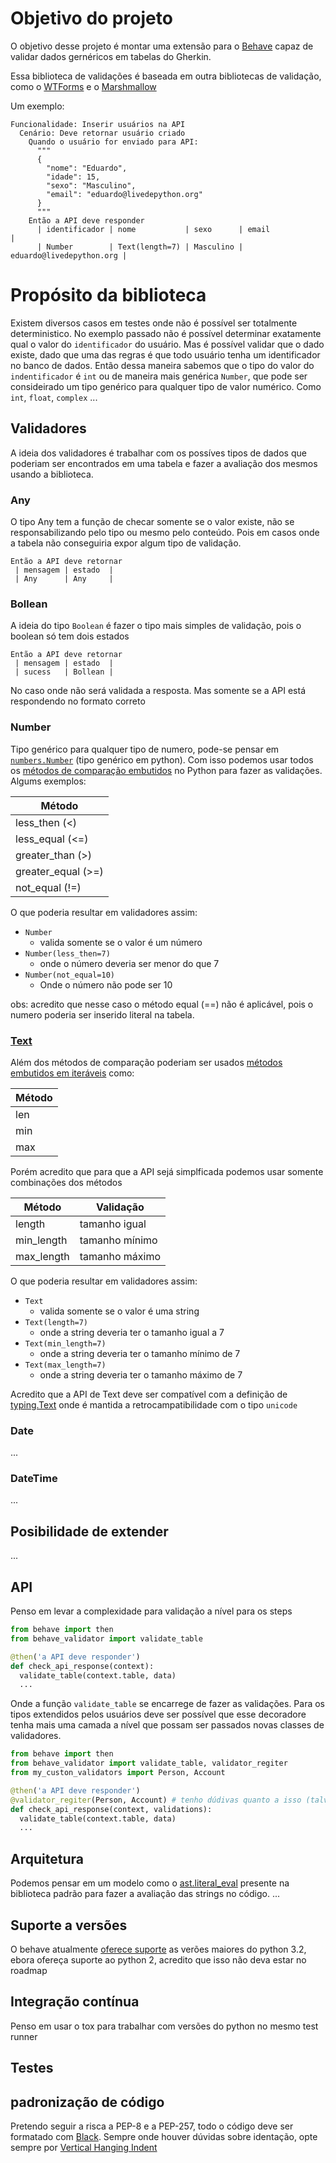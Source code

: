 # Objetivo do projeto

O objetivo desse projeto é montar uma extensão para o [Behave](https://github.com/behave/behave) capaz de validar dados gernéricos em tabelas do Gherkin.

Essa biblioteca de validações é baseada em outra bibliotecas de validação, como o [WTForms](https://github.com/wtforms/wtforms) e o [Marshmallow](https://github.com/marshmallow-code/marshmallow)

Um exemplo:

```gherkin
Funcionalidade: Inserir usuários na API
  Cenário: Deve retornar usuário criado
    Quando o usuário for enviado para API:
      """
      {
        "nome": "Eduardo",
        "idade": 15,
        "sexo": "Masculino",
        "email": "eduardo@livedepython.org"
      }
      """
    Então a API deve responder
      | identificador | nome           | sexo      | email                    |
      | Number        | Text(length=7) | Masculino | eduardo@livedepython.org |
```

# Propósito da biblioteca

Existem diversos casos em testes onde não é possível ser totalmente deterministico. No exemplo passado não é possível determinar exatamente qual o valor do `identificador` do usuário. Mas é possível validar que o dado existe, dado que uma das regras é que todo usuário tenha um identificador no banco de dados. Então dessa maneira sabemos que o tipo do valor do `indentificador` é `int` ou de maneira mais genérica `Number`, que pode ser consideirado um tipo genérico para qualquer tipo de valor numérico. Como `int`, `float`, `complex` ...


## Validadores

A ideia dos validadores é trabalhar com os possíves tipos de dados que poderiam ser encontrados em uma tabela e fazer a avaliação dos mesmos usando a biblioteca.


### Any

O tipo Any tem a função de checar somente se o valor existe, não se responsabilizando pelo tipo ou mesmo pelo conteúdo. Pois em casos onde a tabela não conseguiria expor algum tipo de validação.

```Gherkin
Então a API deve retornar
 | mensagem | estado  |
 | Any      | Any     |
```


### Bollean

A ideia do tipo `Boolean` é fazer o tipo mais simples de validação, pois o boolean só tem dois estados

```Gherkin
Então a API deve retornar
 | mensagem | estado  |
 | sucess   | Bollean |
```

No caso onde não será validada a resposta. Mas somente se a API está respondendo no formato correto


### Number

Tipo genérico para qualquer tipo de numero, pode-se pensar em [`numbers.Number`](https://docs.python.org/3.8/library/numbers.html#numbers.Number) (tipo genérico em python). Com isso podemos usar todos os [métodos de comparação embutidos](https://docs.python.org/3.8/library/stdtypes.html#comparisons) no Python para fazer as validações. Algums exemplos:


| Método             |
| ------------------ |
| less_then     (<)  |
| less_equal    (<=) |
| greater_than  (>)  |
| greater_equal (>=) |
| not_equal     (!=) |

O que poderia resultar em validadores assim:
  - `Number`
    - valida somente se o valor é um número
 - `Number(less_then=7)`
   - onde o número deveria ser menor do que 7
 - `Number(not_equal=10)`
   - Onde o número não pode ser 10

obs: acredito que nesse caso o método equal (==) não é aplicável, pois o numero poderia ser inserido literal na tabela.

### [Text](https://docs.python.org/3.8/library/stdtypes.html#text-sequence-type-str)

Além dos métodos de comparação poderiam ser usados [métodos embutidos em iteráveis](https://docs.python.org/3.8/library/stdtypes.html#sequence-types-list-tuple-range) como:

| Método |
| ------ |
| len    |
| min    |
| max    |

Porém acredito que para que a API sejá simplficada podemos usar somente combinações dos métodos

| Método     | Validação       |
| ---------- | --------------- |
| length     | tamanho igual   |
| min_length | tamanho mínimo  |
| max_length | tamanho máximo  |


O que poderia resultar em validadores assim:
- `Text`
  - valida somente se o valor é uma string
- `Text(length=7)`
  - onde a string deveria ter o tamanho igual a 7
- `Text(min_length=7)`
  - onde a string deveria ter o tamanho mínimo de 7
- `Text(max_length=7)`
  - onde a string deveria ter o tamanho máximo de 7


Acredito que a API de Text deve ser compatível com a definição de [typing.Text](https://docs.python.org/3.8/library/typing.html#typing.Text) onde é mantida a retrocampatibilidade com o tipo `unicode`


### Date

...

### DateTime

...

## Posibilidade de extender

 ...


## API

Penso em levar a complexidade para validação a nível para os steps

```Python
from behave import then
from behave_validator import validate_table

@then('a API deve responder')
def check_api_response(context):
  validate_table(context.table, data)
  ...
```

Onde a função `validate_table` se encarrege de fazer as validações. Para os tipos extendidos pelos usuários deve ser possível que esse decoradore tenha mais uma camada a nível que possam ser passados novas classes de validadores.

```Python
from behave import then
from behave_validator import validate_table, validator_regiter
from my_custon_validators import Person, Account

@then('a API deve responder')
@validator_regiter(Person, Account) # tenho dúdivas quanto a isso (talvez nos hooks, para usar em todo o projeto)
def check_api_response(context, validations):
  validate_table(context.table, data)
  ...
```


## Arquitetura

Podemos pensar em um modelo como o [ast.literal_eval](https://docs.python.org/3.8/library/ast.html#ast.literal_eval) presente na biblioteca padrão para fazer a avaliação das strings no código.
...

## Suporte a versões

O behave atualmente [oferece suporte](https://github.com/behave/behave/blob/master/tox.ini) as verões maiores do python 3.2, ebora ofereça suporte ao python 2, acredito que isso não deva estar no roadmap

## Integração contínua

Penso em usar o tox para trabalhar com versões do python no mesmo test runner

## Testes


## padronização de código

Pretendo seguir a risca a PEP-8 e a PEP-257, todo o código deve ser formatado com [Black](https://github.com/python/black). Sempre onde houver dúvidas sobre identação, opte sempre por [Vertical Hanging Indent](https://github.com/timothycrosley/isort)

